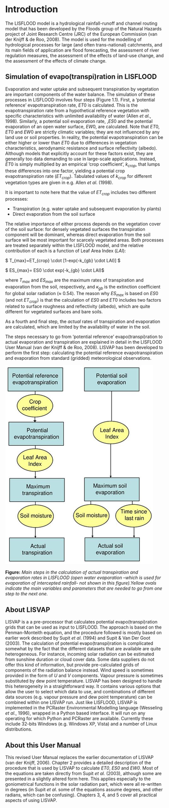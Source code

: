 # Introduction

The LISFLOOD model is a hydrological rainfall-runoff and channel routing model that has been developed by the Floods group of the Natural Hazards project of Joint Research Centre (JRC) of the European Commission (van der Knijff & de Roo, 2008). The model is used for the modelling of hydrological processes for large (and often trans-national) catchments, and its main fields of application are flood forecasting, the assessment of river regulation measures, the assessment of the effects of land-use change, and the assessment of the effects of climate change. 

## Simulation of evapo(transpi)ration in LISFLOOD

Evaporation and water uptake and subsequent transpiration by vegetation are important components of the water balance. The simulation of these processes in LISFLOOD involves four steps (Figure 1.1). First, a ‘potential reference’ evapotranspiration rate, $ET0$ is calculated. This is the evapotranspiration rate from a hypothetical reference vegetation with specific characteristics with unlimited availability of water (Allen *et al*., 1998). Similarly, a potential soil evaporation rate, ,$ES0$ and the potential evaporation of an open water surface, $EW0$, are calculated. Note that $ET0$, $ET0$ and $EW0$ are strictly climatic variables; they are not influenced by any land use or soil properties. In reality, the potential evapotranspiration can be either higher or lower than $ET0$ due to differences in vegetation characteristics, aerodynamic resistance and surface reflectivity (albedo). Although models that explicitly account for these factors exist, they are generally too data demanding to use in large-scale applications. Instead, $ET0$ is simply multiplied by an empirical ‘crop coefficient’, $k_{crop}$, that lumps these differences into one factor, yielding a potential crop evapotranspiration rate ($ET_{crop}$). Tabulated values of $k_{crop}$ for different vegetation types are given in e.g. Allen *et al*. (1998).

 

It is important to note here that the value of $ET_{crop}$ includes two different processes:  

- Transpiration (e.g. water uptake and subsequent evaporation by plants)
- Direct evaporation from the soil surface

 

The relative importance of either process depends on the vegetation cover of the soil surface: for densely vegetated surfaces the transpiration component will be dominant, whereas direct evaporation from the soil surface will be most important for scarcely vegetated areas.  Both processes are treated separately within the LISFLOOD model, and the relative contribution of each is a function of Leaf Area Index ($LAI$):

   $ T_{max}=ET_{crop} \cdot [1-exp(-k_{gb} \cdot LAI)] $

  $ ES_{max}= ES0 \cdot exp(-k_{gb} \cdot LAI)$

 

where $T_{max}$ and $ES_{max}$ are the maximum rates of transpiration and evaporation from the soil, respectively, and $к_{gb}$ is the extinction coefficient for global solar radiation (≈ 0.54). The reason why $ES_{max}$ is based on $ES0$ (and not $ET_{crop}$) is that the calculation of $ES0$ and $ET0$ includes two factors related to surface roughness and reflectivity (albedo), which are quite different for vegetated surfaces and bare soils.  

 

As a fourth and final step, the *actual* rates of transpiration and evaporation are calculated, which are limited by the availability of water in the soil. 

 

The steps necessary to go from ‘potential reference’ evapo(transpi)ration to actual evaporation and transpiration are explained in detail in the LISFLOOD User Manual (van der Knijff & de Roo, 2008). LISVAP has been developed to perform the first step: calculating the potential reference evapotranspiration and evaporation from standard (gridded) meteorological observations.

 

 

![img](..\media\figure1.jpg)

**Figure:** *Main steps in the calculation of actual transpiration and evaporation rates in LISFLOOD (open water evaporation –which is used for evaporation of intercepted rainfall- not shown in this figure).Yellow ovals indicate the main variables and parameters that are needed to go from one step to the next one.*  

 

## About LISVAP

LISVAP is a a pre-processor that calculates potential evapo(transpi)ration grids that can be used as input to LISFLOOD. The approach is based on the Penman-Monteith equation, and the procedure followed is mostly based on earlier work described by  Supit *et al*. (1994) and Supit & Van Der Goot (2003). The calculation of potential evapo(transpi)ration is complicated somewhat by the fact that the different datasets that are available are quite heterogeneous. For instance, incoming solar radiation can be estimated from sunshine duration or cloud cover data. Some data suppliers do not offer this kind of information, but provide pre-calculated grids of components of the radiation balance instead. Wind speed is sometimes provided in the form of *U* and *V* components. Vapour pressure is sometimes substituted by dew point temperature. LISVAP has been designed to handle this heterogeneity in a straightforward way. It contains various options that allow the user to select which data to use, and combinations of different data sources (e.g. vapour pressure and dew point temperature) can be combined within one LISVAP run. Just like LISFLOOD, LISVAP is implemented in the PCRaster Environmental Modelling language (Wesseling *et al*., 1996), wrapped in a Python based interface. It will run on any operating for which Python and PCRaster are available. Currently these include 32-bits Windows (e.g. Windows XP, Vista) and a number of Linux distributions.

## About this User Manual

This revised User Manual replaces the earlier documentation of LISVAP (van der Knijff, 2006). Chapter 2 provides a detailed description of the procedure that is used by LISVAP to calculate *ET0*, *ES0* and *EW0*.  Most of the equations are taken directly from Supit *et al.* (2003), although some are presented in a slightly altered form here. This applies especially to the goniometrical functions in the solar radiation part, which were all re-written in degrees (in Supit *et al*. some of the equations assume degrees, and other radians, which can be confusing). Chapters 3, 4, and 5 cover all practical aspects of using LISVAP. 